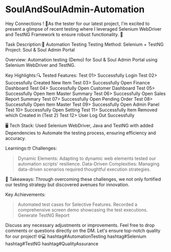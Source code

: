 # SoulAndSoulAdmin-Automation
Hey Connections ! 👋As the tester for our latest project, I'm excited to present a glimpse of recent testing where I leveraged Selenium WebDriver and TestNG Framework to ensure robust functionality. 🚀

Task Description:🚀 Automation Testing
Testing Method: Selenium + TestNG
Project: Soul & Soul Admin Portal

Overview: Automation testing (Demo) for Soul & Soul Admin Portal using Selenium WebDriver and TestNG.

Key Highlights:🔍 Tested Features: 
Test 01> Successfully Login
Test 02> Successfully Created New Item
Test 03> Successfully Open Finance Dashboard
Test 04> Successfully Open Customer Dashboard
Test 05> Successfully Open Item Master Summary
Test 06> Successfully Open Sales Report Summary
Test 07> Successfully Open Pending Order
Test 08> Successfully Open Item Master
Test 09> Successfully Open Admin Panel
Test 10> Successfully Open Setting
Test 11> Successfully Item Removed which Created in (Test 2)
Test 12> User Log Out Successfully

🖥️ Tech Stack: Used Selenium WebDriver, Java and TestNG with added Dependencies to Automate the testing process, ensuring efficiency and accuracy.

Learnings:🤓 Challenges: 
>Dynamic Elements: Adapting to dynamic web elements tested our automation scripts' resilience.
>Data-Driven Complexities: Managing data-driven scenarios required thoughtful execution strategies.

🚀 Takeaways: Through overcoming these challenges, we not only fortified our testing strategy but discovered avenues for innovation.

Key Achievements:
>Automated test cases for Selective Features.
>Recorded a comprehensive screen demo showcasing the test executions.
>Generate TestNG Report

Discuss any necessary adjustments or improvements.
Feel free to drop comments or questions directly on the DM. Let's ensure top-notch quality for our project! 🌐💻 hashtag#AutomationTesting hashtag#Selenium hashtag#TestNG hashtag#QualityAssurance
